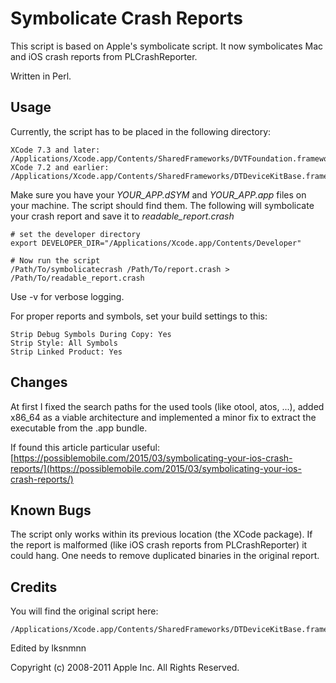 # Symbolicate Crash Reports
This script is based on Apple's symbolicate script. It now symbolicates Mac and iOS crash reports from PLCrashReporter.

Written in Perl.

## Usage

Currently, the script has to be placed in the following directory:
```
XCode 7.3 and later: /Applications/Xcode.app/Contents/SharedFrameworks/DVTFoundation.framework/Versions/A/Resources/ 
XCode 7.2 and earlier: /Applications/Xcode.app/Contents/SharedFrameworks/DTDeviceKitBase.framework/Versions/A/Resources/
```

Make sure you have your *YOUR_APP.dSYM* and *YOUR_APP.app* files on your machine. The script should find them. The following will symbolicate your crash report and save it to *readable_report.crash*

```
# set the developer directory
export DEVELOPER_DIR="/Applications/Xcode.app/Contents/Developer"

# Now run the script
/Path/To/symbolicatecrash /Path/To/report.crash > /Path/To/readable_report.crash
```

Use -v for verbose logging.

For proper reports and symbols, set your build settings to this:
```
Strip Debug Symbols During Copy: Yes
Strip Style: All Symbols
Strip Linked Product: Yes
```

## Changes

At first I fixed the search paths for the used tools (like otool, atos, ...), added x86_64 as a viable architecture and implemented a minor fix to extract the executable from the .app bundle.

If found this article particular useful: [https://possiblemobile.com/2015/03/symbolicating-your-ios-crash-reports/](https://possiblemobile.com/2015/03/symbolicating-your-ios-crash-reports/)

## Known Bugs

The script only works within its previous location (the XCode package). If the report is malformed (like iOS crash reports from PLCrashReporter) it could hang. One needs to remove duplicated binaries in the original report. 

## Credits

You will find the original script here: 
```
/Applications/Xcode.app/Contents/SharedFrameworks/DTDeviceKitBase.framework/Versions/A/Resources/symbolicatecrash
```

Edited by lksnmnn

Copyright (c) 2008-2011 Apple Inc. All Rights Reserved.
